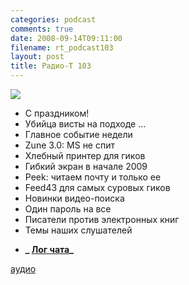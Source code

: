 ```yaml
---
categories: podcast
comments: true
date: 2008-09-14T09:11:00
filename: rt_podcast103
layout: post
title: Радио-Т 103
---
```


![](https://radio-t.com/images/radio-t/rt103.png)

- С праздником!
- Убийца висты на подходе ...
- Главное событие недели
- Zune 3.0: MS не спит
- Хлебный принтер для гиков
- Гибкий экран в начале 2009
- Peek: читаем почту и только ее
- Feed43 для самых суровых гиков
- Новинки видео-поиска
- Один пароль на все
- Писатели против электронных книг
- Темы наших слушателей

* **_ [Лог чата](/chat/logs/radio-t-103.html)_**

[аудио](http://cdn.radio-t.com/rt_podcast103.mp3)
<audio src="http://cdn.radio-t.com/rt_podcast103.mp3" preload="none"></audio>


